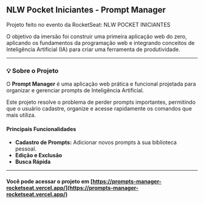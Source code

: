 ##  NLW Pocket Iniciantes - Prompt Manager

Projeto feito no evento da RocketSeat: NLW POCKET INICIANTES 

O objetivo da imersão foi construir uma primeira aplicação web do zero, aplicando os fundamentos da programação web e integrando conceitos de Inteligência Artificial (IA) para criar uma ferramenta de produtividade.

---

### 💡 Sobre o Projeto

O **Prompt Manager** é uma aplicação web prática e funcional projetada para organizar e gerenciar prompts de Inteligência Artificial.

Este projeto resolve o problema de perder prompts importantes, permitindo que o usuário cadastre, organize e acesse rapidamente os comandos que mais utiliza.

#### Principais Funcionalidades

* **Cadastro de Prompts:** Adicionar novos prompts à sua biblioteca pessoal.
* **Edição e Exclusão**
* **Busca Rápida**

---

#### Você pode acessar o projeto em [https://prompts-manager-rocketseat.vercel.app/](https://prompts-manager-rocketseat.vercel.app/)
